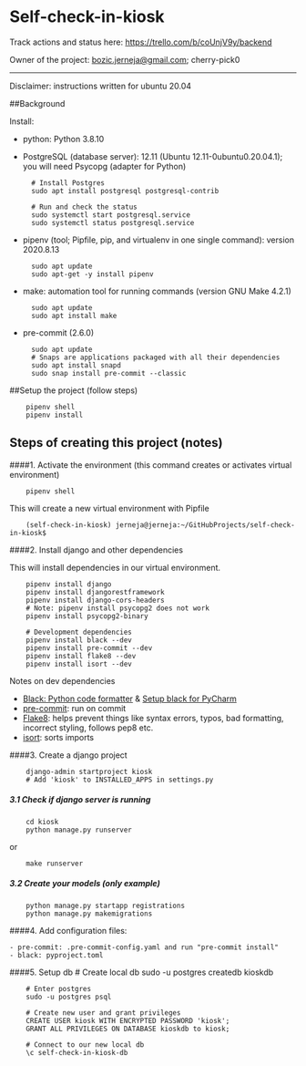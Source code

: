 # Self-check-in-kiosk

Track actions and status here:
https://trello.com/b/coUnjV9y/backend

Owner of the project: bozic.jerneja@gmail.com; cherry-pick0

---------------------------------------------------------

Disclaimer: instructions written for ubuntu 20.04

##Background

Install:

- python: Python 3.8.10

- PostgreSQL (database server): 12.11 (Ubuntu 12.11-0ubuntu0.20.04.1); you will need Psycopg (adapter for Python)


        # Install Postgres
        sudo apt install postgresql postgresql-contrib
        
        # Run and check the status
        sudo systemctl start postgresql.service
        sudo systemctl status postgresql.service

- pipenv (tool; Pipfile, pip, and virtualenv in one single command): version 2020.8.13


        sudo apt update
        sudo apt-get -y install pipenv


- make: automation tool for running commands (version GNU Make 4.2.1)

        
        sudo apt update
        sudo apt install make

- pre-commit (2.6.0)

        
        sudo apt update
        # Snaps are applications packaged with all their dependencies
        sudo apt install snapd
        sudo snap install pre-commit --classic

##Setup the project (follow steps)

        pipenv shell
        pipenv install

## Steps of creating this project (notes)

####1. Activate the environment (this command creates or activates virtual environment)

        pipenv shell

   This will create a new virtual environment with Pipfile

        (self-check-in-kiosk) jerneja@jerneja:~/GitHubProjects/self-check-in-kiosk$

####2. Install django and other dependencies

   This will install dependencies in our virtual environment.


        pipenv install django
        pipenv install djangorestframework
        pipenv install django-cors-headers
        # Note: pipenv install psycopg2 does not work
        pipenv install psycopg2-binary
        
        # Development dependencies
        pipenv install black --dev
        pipenv install pre-commit --dev
        pipenv install flake8 --dev
        pipenv install isort --dev
        

Notes on dev dependencies

* [Black: Python code formatter](https://github.com/psf/black) & [Setup black for PyCharm](https://godatadriven.com/blog/partial-python-code-formatting-with-black-pycharm/)
* [pre-commit](https://pre-commit.com/): run on commit
* [Flake8](https://flake8.pycqa.org/en/latest/): helps prevent things like syntax errors, typos, bad formatting, incorrect styling, follows pep8 etc.
* [isort](https://pypi.org/project/isort/): sorts imports


####3. Create a django project

        django-admin startproject kiosk
        # Add 'kiosk' to INSTALLED_APPS in settings.py
        
   ##### 3.1 Check if django server is running
   
        cd kiosk
        python manage.py runserver
   or
   
        make runserver
        
   ##### 3.2 Create your models (only example)
   
        python manage.py startapp registrations
        python manage.py makemigrations
   
####4. Add configuration files:

    - pre-commit: .pre-commit-config.yaml and run "pre-commit install"
    - black: pyproject.toml
    
####5. Setup db
        # Create local db
        sudo -u postgres createdb kioskdb
            
        # Enter postgres
        sudo -u postgres psql
        
        # Create new user and grant privileges
        CREATE USER kiosk WITH ENCRYPTED PASSWORD 'kiosk';
        GRANT ALL PRIVILEGES ON DATABASE kioskdb to kiosk;
        
        # Connect to our new local db
        \c self-check-in-kiosk-db
